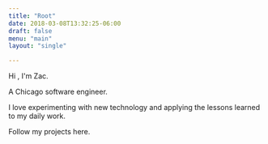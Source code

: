 ```yaml
---
title: "Root"
date: 2018-03-08T13:32:25-06:00
draft: false
menu: "main"
layout: "single"

---
```


Hi , I'm Zac.

A Chicago software engineer.

I love experimenting with new technology and applying the lessons learned to my daily work.

Follow my projects here.
